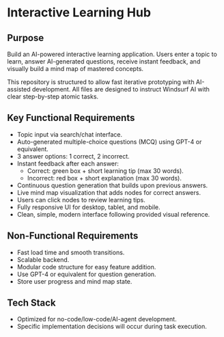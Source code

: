 # Interactive Learning Hub

## Purpose

Build an AI-powered interactive learning application. Users enter a topic to learn, answer AI-generated questions, receive instant feedback, and visually build a mind map of mastered concepts.

This repository is structured to allow fast iterative prototyping with AI-assisted development. All files are designed to instruct Windsurf AI with clear step-by-step atomic tasks.

## Key Functional Requirements

- Topic input via search/chat interface.
- Auto-generated multiple-choice questions (MCQ) using GPT-4 or equivalent.
- 3 answer options: 1 correct, 2 incorrect.
- Instant feedback after each answer:
  - Correct: green box + short learning tip (max 30 words).
  - Incorrect: red box + short explanation (max 30 words).
- Continuous question generation that builds upon previous answers.
- Live mind map visualization that adds nodes for correct answers.
- Users can click nodes to review learning tips.
- Fully responsive UI for desktop, tablet, and mobile.
- Clean, simple, modern interface following provided visual reference.

## Non-Functional Requirements

- Fast load time and smooth transitions.
- Scalable backend.
- Modular code structure for easy feature addition.
- Use GPT-4 or equivalent for question generation.
- Store user progress and mind map state.

## Tech Stack

- Optimized for no-code/low-code/AI-agent development.
- Specific implementation decisions will occur during task execution.
